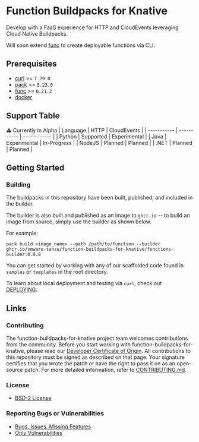 
# Function Buildpacks for Knative 

Develop with a FaaS experience for HTTP and CloudEvents leveraging Cloud Native Buildpacks.

Will soon extend [func](https://github.com/knative-sandbox/kn-plugin-func) to create deployable functions via CLI.

## Prerequisites
- [curl](https://curl.se/download.html) >= `7.79.0`
- [pack](https://buildpacks.io/docs/tools/pack/) >= `0.23.0`
- [func](https://github.com/knative-sandbox/kn-plugin-func/blob/main/docs/installing_cli.md) >= `0.21.2`
- [docker](https://docs.docker.com/get-docker/)

## Support Table
:warning: Currently in Alpha
| Language    | HTTP        | CloudEvents  |
| ----------- | ----------- | ------------ |
| Python      | Supported   | Experimental |
| Java        | Experimental   | In-Progress |
| NodeJS      | Planned     | Planned      |
| .NET        | Planned     | Planned      |

## Getting Started

### Building
The buildpacks in this repository have been built, published, and included in the builder. 

The builder is also built and published as an image to `ghcr.io` -- to build an image from source, simply use the builder as shown below.

For example:
```
pack build <image_name> --path /path/to/function --builder ghcr.io/vmware-tanzu/function-buildpacks-for-knative/functions-builder:0.0.8
```

You can get started by working with any of our scaffolded code found in `samples` or `templates` in the root directory.

To learn about local deployment and testing via `curl`, check out [DEPLOYING](DEPLOYING.md).

## Links

### Contributing

The function-buildpacks-for-knative project team welcomes contributions from the community. Before you start working with function-buildpacks-for-knative, please
read our [Developer Certificate of Origin](https://cla.vmware.com/dco). All contributions to this repository must be
signed as described on that page. Your signature certifies that you wrote the patch or have the right to pass it on
as an open-source patch. For more detailed information, refer to [CONTRIBUTING.md](CONTRIBUTING.md).

### License
* [BSD-2 License](LICENSE)

### Reporting Bugs or Vulnerabilities
* [Bugs, Issues, Missing Features](https://github.com/vmware-tanzu/function-buildpacks-for-knative/issues/)
* [Only Vulnerabilities](https://github.com/vmware-tanzu/function-buildpacks-for-knative/blob/main/SECURITY.md)
